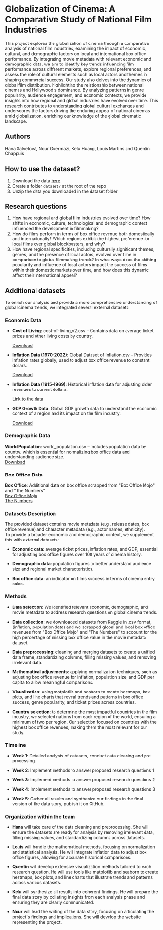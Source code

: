 # Globalization of Cinema: A Comparative Study of National Film Industries
This project explores the globalization of cinema through a comparative analysis of national film industries, examining the impact of economic, cultural, and demographic factors on local and international box office performance. By integrating movie metadata with relevant economic and demographic data, we aim to identify key trends influencing film performance across different markets, explore regional preferences, and assess the role of cultural elements such as local actors and themes in shaping commercial success. Our study also delves into the dynamics of global film distribution, highlighting the relationship between national cinemas and Hollywood's dominance. By analyzing patterns in genre popularity, audience engagement, and economic contexts, we provide insights into how regional and global industries have evolved over time. This research contributes to understanding global cultural exchanges and underscores the factors driving the enduring appeal of national cinemas amid globalization, enriching our knowledge of the global cinematic landscape.
## Authors
Hana Salvetová, Nour Guermazi, Kelu Huang, Louis Martins and Quentin Chappuis
## How to use the dataset?
1. Download the data [here](https://www.cs.cmu.edu/~ark/personas/)
2. Create a folder `dataset/` at the root of the repo
3. Unzip the data you downloaded in the dataset folder
## Research questions
1. How have regional and global film industries evolved over time? How shifts in economic, culture, technological and demographic context influenced the development in filmmaking?
2. How do films perform in terms of box office revenue both domestically and internationally? Which regions exhibit the highest preference for local films over global blockbusters, and why?
3. How have regional specificities, including culturally significant themes, genres, and the presence of local actors, evolved over time in comparison to global filmmaking trends? In what ways does the shifting popularity and influence of local actors impact the success of films within their domestic markets over time, and how does this dynamic affect their international appeal?
## Additional datasets
To enrich our analysis and provide a more comprehensive understanding of global cinema trends, we integrated several external datasets:
### Economic Data
- **Cost of Living**: cost-of-living_v2.csv – Contains data on average ticket prices and other living costs by country. 
  
    [Download](https://www.kaggle.com/datasets/mvieira101/global-cost-of-living)

- **Inflation Data (1970-2022)**: Global Dataset of Inflation.csv – Provides inflation rates globally, used to adjust box office revenue to constant dollars.

    [Download](https://www.kaggle.com/datasets/belayethossainds/global-inflation-dataset-212-country-19702022)

- **Inflation Data (1915-1969)**: Historical inflation data for adjusting older revenues to current dollars.

    [Link to the data](https://www.usinflationcalculator.com/inflation/historical-inflation-rates/)

- **GDP Growth Data**: Global GDP growth data to understand the economic context of a region and its impact on the film industry.

    [Download](https://www.kaggle.com/datasets/sazidthe1/world-gdp-growth)


### Demographic Data
**World Population**: world_population.csv – Includes population data by country, which is essential for normalizing box office data and understanding audience size.
<br>
[Download](https://www.kaggle.com/datasets/iamsouravbanerjee/world-population-dataset)


### Box Office Data 
**Box Office**: Additional data on box office scrapped from "Box Office Mojo" and "The Numbers" 
<br>
 			[Box Office Mojo](https://www.boxofficemojo.com/)  
 			[The Numbers](https://www.the-numbers.com/)

### Datasets Description

The provided dataset contains movie metadata (e.g., release dates, box office revenue) and character metadata (e.g., actor names, ethnicity). 
<br>
To provide a broader economic and demographic context, we supplement this with external datasets:

- **Economic data**: average ticket prices, inflation rates, and GDP, essential for adjusting box office figures over 100 years of cinema history.

- **Demographic data**: population figures to better understand audience size and regional market characteristics.

- **Box office data**: an indicator on films success in terms of cinema entry sales.

### Methods

- **Data selection**: We identified relevant economic, demographic, and movie metadata to address research questions on global cinema trends.

- **Data collection**: we downloaded datasets from Kaggle in .csv format, (inflation, population data) and we scrapped global and local box office revenues from "Box Office Mojo" and "The Numbers" to account for the high percentage of missing box office value in the movie metadata dataset.

- **Data preprocessing**: cleaning and merging datasets to create a unified data frame, standardizing columns, filling missing values, and removing irrelevant data.

- **Mathematical adjustments**: applying normalization techniques, such as adjusting box office revenue for inflation, population size, and GDP per capita to allow meaningful comparisons.

- **Visualization**: using matplotlib and seaborn to create heatmaps, box plots, and line charts that reveal trends and patterns in box office success, genre popularity, and ticket prices across countries.

- **Country selection**: to determine the most impactful countries in the film industry, we selected nations from each region of the world, ensuring a minimum of two per region. Our selection focused on countries with the highest box office revenues, making them the most relevant for our study.

### Timeline

- **Week 1**: Detailed analysis of datasets, conduct data cleaning and pre processing 

- **Week 2**: Implement methods to answer proposed research questions 1

- **Week 3**: Implement methods to answer proposed research questions 2

- **Week 4**:  Implement methods to answer proposed research questions 3

- **Week 5**: Gather all results and synthesize our findings in the final version of the data story, publish it on GitHub.

### Organization within the team

- **Hana** will take care of the data cleaning and preprocessing. She will ensure the datasets are ready for analysis by removing irrelevant data, filling missing values, and standardizing columns across datasets.

- **Louis** will handle the mathematical methods, focusing on normalization and statistical analysis. He will integrate inflation data to adjust box office figures, allowing for accurate historical comparisons.

- **Quentin** will develop extensive visualization methods tailored to each research question. He will use tools like matplotlib and seaborn to create heatmaps, box plots, and line charts that illustrate trends and patterns across various datasets.

- **Kelu** will synthesize all results into coherent findings. He will prepare the final data story by collating insights from each analysis phase and ensuring they are clearly communicated.

- **Nour** will lead the writing of the data story, focusing on articulating the project's findings and implications. She will develop the website representing the project.
